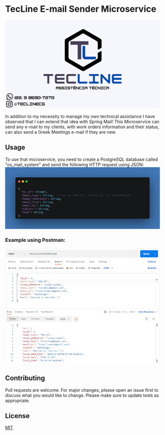 # TecLine E-mail Sender Microservice

![TecLine](tecline.png)

In addition to my necessity to manage my own technical assistance I have observed that I can extend that idea with Spring Mail! This Microservice can send any e-mail to my clients, with work orders information and their status, can also send a Greek Meetings e-mail if they are new.


## Usage
To use that microservice, you need to create a PostgreSQL database called "os_mail_system" and send the following HTTP request using JSON:
![Request Body](src/main/resources/static/assets/img/request.png)

### Example using Postman:
![Request Body](src/main/resources/static/assets/img/example.png)

## Contributing
Pull requests are welcome. For major changes, please open an issue first to discuss what you would like to change.
Please make sure to update tests as appropriate.

## License
[MIT](https://choosealicense.com/licenses/mit/)
